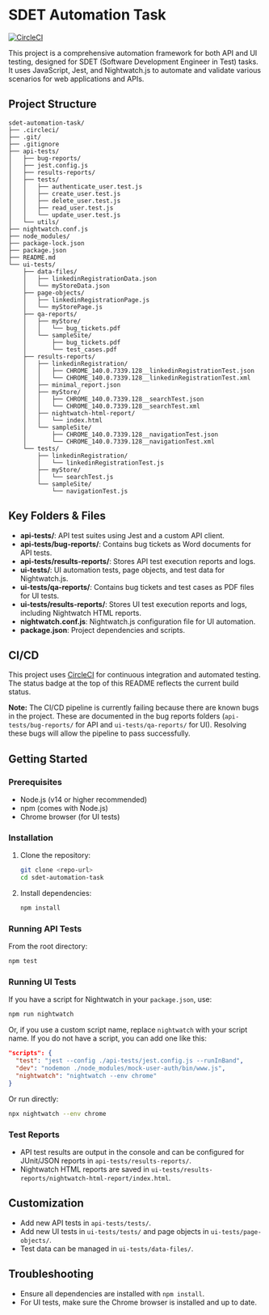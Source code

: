 
# SDET Automation Task

[![CircleCI](https://circleci.com/gh/RaghdaaMoustafa/sdet-automation-task.svg?style=svg)](https://circleci.com/gh/raghdaa/sdet-automation-task)

This project is a comprehensive automation framework for both API and UI testing, designed for SDET (Software Development Engineer in Test) tasks. It uses JavaScript, Jest, and Nightwatch.js to automate and validate various scenarios for web applications and APIs.

## Project Structure

```
sdet-automation-task/
├── .circleci/
├── .git/
├── .gitignore
├── api-tests/
│   ├── bug-reports/
│   ├── jest.config.js
│   ├── results-reports/
│   ├── tests/
│   │   ├── authenticate_user.test.js
│   │   ├── create_user.test.js
│   │   ├── delete_user.test.js
│   │   ├── read_user.test.js
│   │   └── update_user.test.js
│   └── utils/
├── nightwatch.conf.js
├── node_modules/
├── package-lock.json
├── package.json
├── README.md
└── ui-tests/
    ├── data-files/
    │   ├── linkedinRegistrationData.json
    │   └── myStoreData.json
    ├── page-objects/
    │   ├── linkedinRegistrationPage.js
    │   └── myStorePage.js
    ├── qa-reports/
    │   ├── myStore/
    │   │   └── bug_tickets.pdf
    │   └── sampleSite/
    │       ├── bug_tickets.pdf
    │       └── test_cases.pdf
    ├── results-reports/
    │   ├── linkedinRegistration/
    │   │   ├── CHROME_140.0.7339.128__linkedinRegistrationTest.json
    │   │   └── CHROME_140.0.7339.128__linkedinRegistrationTest.xml
    │   ├── minimal_report.json
    │   ├── myStore/
    │   │   ├── CHROME_140.0.7339.128__searchTest.json
    │   │   └── CHROME_140.0.7339.128__searchTest.xml
    │   ├── nightwatch-html-report/
    │   │   └── index.html
    │   └── sampleSite/
    │       ├── CHROME_140.0.7339.128__navigationTest.json
    │       └── CHROME_140.0.7339.128__navigationTest.xml
    └── tests/
        ├── linkedinRegistration/
        │   └── linkedinRegistrationTest.js
        ├── myStore/
        │   └── searchTest.js
        └── sampleSite/
            └── navigationTest.js
```


## Key Folders & Files

- **api-tests/**: API test suites using Jest and a custom API client.
- **api-tests/bug-reports/**: Contains bug tickets as Word documents for API tests.
- **api-tests/results-reports/**: Stores API test execution reports and logs.
- **ui-tests/**: UI automation tests, page objects, and test data for Nightwatch.js.
- **ui-tests/qa-reports/**: Contains bug tickets and test cases as PDF files for UI tests.
- **ui-tests/results-reports/**: Stores UI test execution reports and logs, including Nightwatch HTML reports.
- **nightwatch.conf.js**: Nightwatch.js configuration file for UI automation.
- **package.json**: Project dependencies and scripts.


## CI/CD

This project uses [CircleCI](https://circleci.com/) for continuous integration and automated testing. The status badge at the top of this README reflects the current build status.

**Note:** The CI/CD pipeline is currently failing because there are known bugs in the project. These are documented in the bug reports folders (`api-tests/bug-reports/` for API and `ui-tests/qa-reports/` for UI). Resolving these bugs will allow the pipeline to pass successfully.

## Getting Started

### Prerequisites
- Node.js (v14 or higher recommended)
- npm (comes with Node.js)
- Chrome browser (for UI tests)

### Installation
1. Clone the repository:
   ```sh
   git clone <repo-url>
   cd sdet-automation-task
   ```
2. Install dependencies:
   ```sh
   npm install
   ```

### Running API Tests
From the root directory:
```sh
npm test
```

### Running UI Tests
If you have a script for Nightwatch in your `package.json`, use:
```sh
npm run nightwatch
```
Or, if you use a custom script name, replace `nightwatch` with your script name. If you do not have a script, you can add one like this:
```json
"scripts": {
  "test": "jest --config ./api-tests/jest.config.js --runInBand",
  "dev": "nodemon ./node_modules/mock-user-auth/bin/www.js",
  "nightwatch": "nightwatch --env chrome"
}
```
Or run directly:
```sh
npx nightwatch --env chrome
```

### Test Reports
- API test results are output in the console and can be configured for JUnit/JSON reports in `api-tests/results-reports/`.
- Nightwatch HTML reports are saved in `ui-tests/results-reports/nightwatch-html-report/index.html`.

## Customization
- Add new API tests in `api-tests/tests/`.
- Add new UI tests in `ui-tests/tests/` and page objects in `ui-tests/page-objects/`.
- Test data can be managed in `ui-tests/data-files/`.

## Troubleshooting
- Ensure all dependencies are installed with `npm install`.
- For UI tests, make sure the Chrome browser is installed and up to date.

